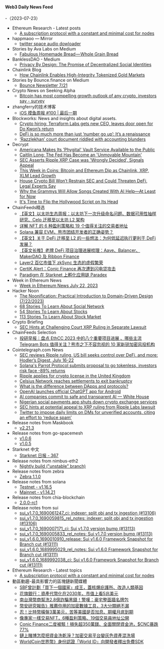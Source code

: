 #### Web3 Daily News Feed
-（2023-07-23）

- Ethereum Research - Latest posts
  - [A subscription protocol with a constant and minimal cost for nodes](https://ethresear.ch/t/a-subscription-protocol-with-a-constant-and-minimal-cost-for-nodes/16162/1)
- happmaoo — Mirror
  - [twitter space audio dowloader](https://mirror.xyz/readmore.eth/ztesRf0K_A4xNnQyxebNmgFkf7QRyxRCwcyQbT44X5Y)
- Stories by Ava Labs on Medium
  - [Fabulous Homemade Bread — Whole Grain Bread](https://medium.com/@avalabs/fabulous-homemade-bread-whole-grain-bread-d92220a7811d?source=rss-2d09314f14e9------2)
- BanklessDAO - Medium
  - [Privacy By Design: The Promise of Decentralized Social Identities](https://medium.com/bankless-dao/privacy-by-design-the-promise-of-decentralized-social-identities-c95211a309ca?source=rss----2e8b6adb479c---4)
- Chainlink Blog
  - [How Chainlink Enables High-Integrity Tokenized Gold Markets](https://blog.chain.link/what-is-tokenized-gold/)
- Stories by Bounce.finance on Medium
  - [Bounce Newsletter 7/21](https://bouncefinance.medium.com/bounce-newsletter-7-21-228f7779eb62?source=rss-74b4e5aa79f6------2)
- Crypto News on Seeking Alpha
  - [Bitcoin has most compelling growth outlook of any crypto, investors say - survey](https://seekingalpha.com/news/3989731-bitcoin-crypto-growth-outlook?utm_source=feed_news_crypto&utm_medium=referral)
- zhangferry的技术博客
  - [iOS 摸鱼周报 #100 | 最后一期](https://zhangferry.com/2023/07/22/iOSWeeklyLearning_100)
- Blockworks: News and insights about digital assets.
  - [Crypto hiring: Terraform Labs gets new CEO, leaves door open for Do Kwon’s return](https://blockworks.co/news/terraform-labs-gets-new-ceo)
  - [DeFi is so much more than just ‘number go up’: It’s a renaissance](https://blockworks.co/news/defi-yield-protocols)
  - [‘Razzlekhan’ court document riddled with accounting blunders](https://blockworks.co/news/razzlekhan-accounting-blunders)
- Decrypt
  - [Americana Makes Its 'Phygital' Vault Service Available to the Public](https://decrypt.co/149673/americana-vault-physical-digital-blockchain)
  - [Caitlin Long: The Fed Has Become an 'Unmovable Mountain'](https://decrypt.co/149669/caitlin-long-federal-reserve-unmovable-mountain-custodia-lawsuit)
  - [SEC Asserts Ripple XRP Case was 'Wrongly Decided', Signals Appeal](https://decrypt.co/149667/sec-ripple-xrp-terraform-labs-do-kwon-securities-howey-test)
  - [This Week in Coins: Bitcoin and Ethereum Dip as Chainlink, XRP, XLM Lead Growth](https://decrypt.co/149657/this-week-on-crypto-twitter-bitcoin-and-ethereum-dip-as-chainlink-xrp-xlm-lead-growth)
  - [House Crypto Bill Won’t Restrain SEC and Could Threaten DeFi, Legal Experts Say](https://decrypt.co/149612/house-crypto-bill-sec-defi)
  - [Why the Grammys Will Allow Songs Created With AI Help—At Least for Now](https://decrypt.co/149638/why-grammys-allow-songs-created-ai-help-harvey-mason-jr)
  - [It's Time to Flip the Hollywood Script on Its Head](https://decrypt.co/149564/time-flip-hollywood-script-sag-wga-strike-film3)
- ChainFeeds精选
  - [【英文】以太坊生态周报：以太坊下一次升级命名问题、数据可用性抽样研究、Celo 迁移至以太坊 L2 架构](https://weekinethereumnews.com/week-in-ethereum-news-july-22-2023/)
  - [详解 NFT 的 6 种盈利策略和 19 个值得关注的交易者地址](https://mirror.xyz/0xc03B493ddbAE3154aBaeCdBa2C65c73c32EcbA43/v5qMp_bCyY54_YZ253NKQ_bq47prfV908g16xyWLvBQ)
  - [Solana 兼容 EVM，熊市团结开发者的正确姿势？](https://www.techflowpost.com/article/detail_12552.html)
  - [【英文】关于 DeFi 迁移至 L2 的一些想法：为何低延迟执行更利于 DeFi 发展？](https://davidecrapis.notion.site/Latency-in-Blockchains-and-Ethereum-L2-Migration-a94f04388bee46ac812910805d31256c)
  - [【英文长推】老牌 DeFi 项目治理进展梳理：Aave、Balancer、MakerDAO 及 Ribbon Finance](https://twitter.com/blockworksres/status/1682434511156686849)
  - [Layer2 百亿市值下 zkSync 生态的虚假繁荣](https://twitter.com/y_cryptoanalyst/status/1682377655981838341)
  - [CertiK Alert：Conic Finance 再次遭到闪电贷攻击](https://twitter.com/CertiKAlert/status/1682506382153490440)
  - [Paradigm 在 Starknet 上孵化应用链 Paradex](https://www.theblock.co/post/240941/liquidity-network-paradigm-incubates-new-appchain-paradex-on-starknet)
- Week in Ethereum News
  - [Week in Ethereum News  July 22, 2023](https://weekinethereumnews.com/week-in-ethereum-news-july-22-2023/)
- Hacker Noon
  - [The Noonification: Practical Introduction to Domain-Driven Design (7/22/2023)](https://hackernoon.com/7-22-2023-noonification?source=rss)
  - [68 Stories To Learn About Social Network](https://hackernoon.com/68-stories-to-learn-about-social-network?source=rss)
  - [54 Stories To Learn About Stocks](https://hackernoon.com/54-stories-to-learn-about-stocks?source=rss)
  - [113 Stories To Learn About Stock Market](https://hackernoon.com/113-stories-to-learn-about-stock-market?source=rss)
- Crypto Briefing
  - [SEC Hints at Challenging Court XRP Ruling in Separate Lawsuit](https://cryptobriefing.com/sec-may-challenge-ripple-ruling/?utm_source=feed&utm_medium=rss)
- ChainFeeds Selection
  - [投研早报｜盘点 EthCC 2023 中的八个重要项目进展 、哪些主流 Telegram Bots 值得关注？熊市之下不容忽视的 10 家新锐加密风投机构](https://substack.chainfeeds.xyz/p/ethcc-2023-telegram-bots-10)
- Cointelegraph.com News
  - [SEC reviews Ripple ruling, US bill seeks control over DeFi, and more: Hodler’s Digest, July 16-22](https://cointelegraph.com/magazine/sec-reviews-ripple-ruling-us-bill-seeks-control-over-defi-and-more-hodlers-digest-july-16-22/)
  - [Solana's Parrot Protocol submits proposal to go tokenless, investors risk face -89% returns](https://cointelegraph.com/news/parrot-protocol-submits-proposal-to-go-tokenless)
  - [Ripple applies for crypto license in the United Kingdom](https://cointelegraph.com/news/ripple-applies-for-crypto-license-united-kingdom)
  - [Celsius Network reaches settlements to exit bankruptcy](https://cointelegraph.com/news/celsius-network-reaches-settlements-exit-bankruptcy)
  - [What is the difference between DApps and protocols?](https://cointelegraph.com/news/difference-between-dapps-and-protocols)
  - [OpenAI launches official ChatGPT app for Android](https://cointelegraph.com/news/open-ai-launches-official-chat-gpt-app-android)
  - [AI companies commit to safe and transparent AI — White House](https://cointelegraph.com/news/ai-companies-commit-safe-and-transparent-ai-white-house-reports)
  - [Nigerian social payments app shuts down crypto exchange services](https://cointelegraph.com/news/nigerian-social-payments-app-shuts-down-crypto-exchange-services)
  - [SEC hints at potential appeal to XRP ruling from Ripple Labs lawsuit](https://cointelegraph.com/news/sec-hints-at-potential-appeal-to-xrp-ruling-from-ripple-labs-lawsuit)
  - [Twitter to impose daily limits on DMs for unverified accounts, citing an effort to ‘reduce spam’](https://cointelegraph.com/news/twitter-to-introduce-daily-limits-on-dms-for-unverified-accounts)
- Release notes from Maskbook
  - [v2.21.3](https://github.com/DimensionDev/Maskbook/releases/tag/v2.21.3)
- Release notes from go-spacemesh
  - [v1.0.6](https://github.com/spacemeshos/go-spacemesh/releases/tag/v1.0.6)
  - [v1.0.5](https://github.com/spacemeshos/go-spacemesh/releases/tag/v1.0.5)
- Starknet 中文
  - [Starknet 日报 - 367](https://starknetzh.substack.com/p/starknet-367)
- Release notes from nimbus-eth2
  - [Nightly build ("unstable" branch)](https://github.com/status-im/nimbus-eth2/releases/tag/nightly)
- Release notes from zebra
  - [Zebra 1.1.0](https://github.com/ZcashFoundation/zebra/releases/tag/v1.1.0)
- Release notes from solana
  - [Testnet - v1.16.5](https://github.com/solana-labs/solana/releases/tag/v1.16.5)
  - [Mainnet - v1.14.21](https://github.com/solana-labs/solana/releases/tag/v1.14.21)
- Release notes from chia-blockchain
  - [2.0.0-rc1](https://github.com/Chia-Network/chia-blockchain/releases/tag/2.0.0-rc1)
- Release notes from sui
  - [sui_v1.7.0_1690061247_ci: indexer: split obj and tx ingestion (#13106)](https://github.com/MystenLabs/sui/releases/tag/sui_v1.7.0_1690061247_ci)
  - [sui_v1.7.0_1690059815_rel_notes: indexer: split obj and tx ingestion (#13106)](https://github.com/MystenLabs/sui/releases/tag/sui_v1.7.0_1690059815_rel_notes)
  - [sui_v1.7.0_1690007171_ci: Sui v1.7.0 version bump (#13113)](https://github.com/MystenLabs/sui/releases/tag/sui_v1.7.0_1690007171_ci)
  - [sui_v1.7.0_1690005833_rel_notes: Sui v1.7.0 version bump (#13113)](https://github.com/MystenLabs/sui/releases/tag/sui_v1.7.0_1690005833_rel_notes)
  - [sui_v1.6.0_1690010910_release: Sui v1.6.0 Framework Snapshot for Branch cut (#13111)](https://github.com/MystenLabs/sui/releases/tag/sui_v1.6.0_1690010910_release)
  - [sui_v1.6.0_1689995029_rel_notes: Sui v1.6.0 Framework Snapshot for Branch cut (#13111)](https://github.com/MystenLabs/sui/releases/tag/sui_v1.6.0_1689995029_rel_notes)
  - [sui_v1.6.0_1689992038_ci: Sui v1.6.0 Framework Snapshot for Branch cut (#13111)](https://github.com/MystenLabs/sui/releases/tag/sui_v1.6.0_1689992038_ci)
- Ethereum Research - Latest topics
  - [A subscription protocol with a constant and minimal cost for nodes](https://ethresear.ch/t/a-subscription-protocol-with-a-constant-and-minimal-cost-for-nodes/16162)
- 動區動趨-最具影響力的區塊鏈新聞媒體
  - [SBF曾計劃「買下一個國家」成王，蓋核爆庇護所、改造人類基因](https://www.blocktempo.com/ftx-planned-to-buy-nauru-to-build-an-apocalypse-bunker/)
  - [花旗銀行：資產代幣化在2030年，市值上看5兆美元](https://www.blocktempo.com/citibank-report-tokenization-of-assets-could-reach-5-trillion-by-2030/)
  - [南台灣幣商幫洗2.8億詐騙黑錢！警嘆：豪宅整面牆名牌包](https://www.blocktempo.com/taiwanes-otc-money-laundering-for-scam-gang/)
  - [幣安研究報告》推薦你用的加密數據工具，3大分類絕不漏](https://www.blocktempo.com/binance-research-crypto-data-tools/)
  - [忍！比特幣橫盤3萬美元，苦等美國是否加息、期權月底到期](https://www.blocktempo.com/bitcoin-continues-to-consolidate-in-the-30000/)
  - [像專家一樣交易NFT，6種盈利策略、19個交易員地址公開](https://www.blocktempo.com/19-addresses-of-nft-traders/)
  - [Conic Finance二度被駭！損失超350萬鎂、全面關閉資金池，$CNC暴跌77%](https://www.blocktempo.com/conic-finance-was-hacked-twice-with-lost-more-than-3-5m/)
  - [鏈上賭博怎麼把資金洗乾淨？加密交易平台變灰色資產混洗場](https://www.blocktempo.com/blockchain-casino-washing-out-usdt/)
  - [WorldCoin世界幣》身份認證「World ID」向開發者釋出免費SDK](https://www.blocktempo.com/world-id-makes-the-sdk-available-to-all-developers-for-free/)
